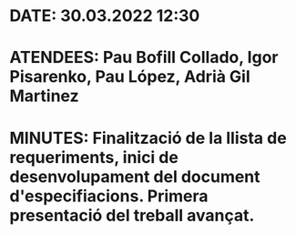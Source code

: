 # DATE: 30.03.2022 12:30

# ATENDEES: Pau Bofill Collado, Igor Pisarenko, Pau López, Adrià Gil Martinez

# MINUTES: Finalització de la llista de requeriments, inici de desenvolupament del document d'especifiacions. Primera presentació del treball avançat.

